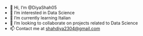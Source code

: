 - 👋 Hi, I’m @DiyaShah05
- 👀 I’m interested in Data Science 
- 🌱 I’m currently learning Italian
- 💞️ I’m looking to collaborate on projects related to Data Science
- 📫 Contact me at shahdiya2304@gmail.com

<!---
DiyaShah05/DiyaShah05 is a ✨ special ✨ repository because its `README.md` (this file) appears on your GitHub profile.
You can click the Preview link to take a look at your changes.
--->
